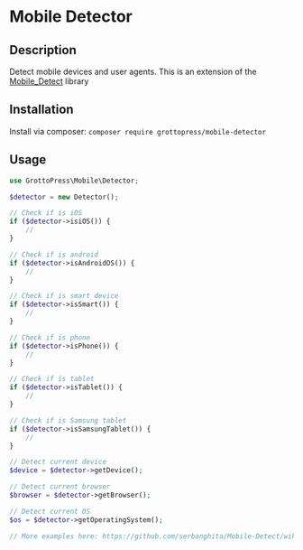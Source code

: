 # Mobile Detector

## Description

Detect mobile devices and user agents. This is an extension of the [Mobile_Detect](https://github.com/serbanghita/Mobile-Detect) library

## Installation

Install via composer: `composer require grottopress/mobile-detector`

## Usage

```php
use GrottoPress\Mobile\Detector;

$detector = new Detector();

// Check if is iOS
if ($detector->isiOS()) {
    //
}

// Check if is android
if ($detector->isAndroidOS()) {
    //
}

// Check if is smart device
if ($detector->isSmart()) {
    //
}

// Check if is phone
if ($detector->isPhone()) {
    //
}

// Check if is tablet
if ($detector->isTablet()) {
    //
}

// Check if is Samsung tablet
if ($detector->isSamsungTablet()) {
    //
}

// Detect current device
$device = $detector->getDevice();

// Detect current browser
$browser = $detector->getBrowser();

// Detect current OS
$os = $detector->getOperatingSystem();

// More examples here: https://github.com/serbanghita/Mobile-Detect/wiki/Code-examples
```
